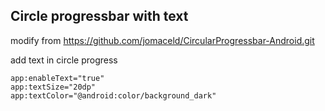 ## Circle progressbar with text
modify from 
https://github.com/jomaceld/CircularProgressbar-Android.git

add text in circle progress
```
app:enableText="true"
app:textSize="20dp"
app:textColor="@android:color/background_dark"

```